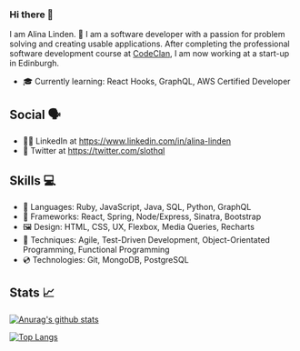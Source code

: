 ### Hi there 👋

I am Alina Linden. 🦥 I am a software developer with a passion for problem solving and creating usable applications. After completing the professional software development course at [CodeClan](https://codeclan.com/), I am now working at a start-up in Edinburgh󠁧󠁢󠁳󠁣󠁴󠁿. 

- 🎓 Currently learning: React Hooks, GraphQL, AWS Certified Developer

## Social 🗣️

- 👩‍💻 LinkedIn at https://www.linkedin.com/in/alina-linden
- 🐤 Twitter at https://twitter.com/slothql

## Skills 💻

- 💬 Languages: Ruby, JavaScript, Java, SQL, Python, GraphQL
- 📐 Frameworks: React, Spring, Node/Express, Sinatra, Bootstrap
- 🖼️ Design: HTML, CSS, UX, Flexbox, Media Queries, Recharts
- 🥼 Techniques: Agile, Test-Driven Development,  Object-Orientated Programming, Functional Programming
- 💿 Technologies: Git, MongoDB, PostgreSQL

## Stats :chart_with_upwards_trend:

[![Anurag's github stats](https://github-readme-stats.vercel.app/api?username=SlothQL&hide=issues,stars&show_icons=true)](https://github.com/anuraghazra/github-readme-stats)

[![Top Langs](https://github-readme-stats.vercel.app/api/top-langs/?username=SlothQL&layout=compact&langs_count=8)](https://github.com/anuraghazra/github-readme-stats)
